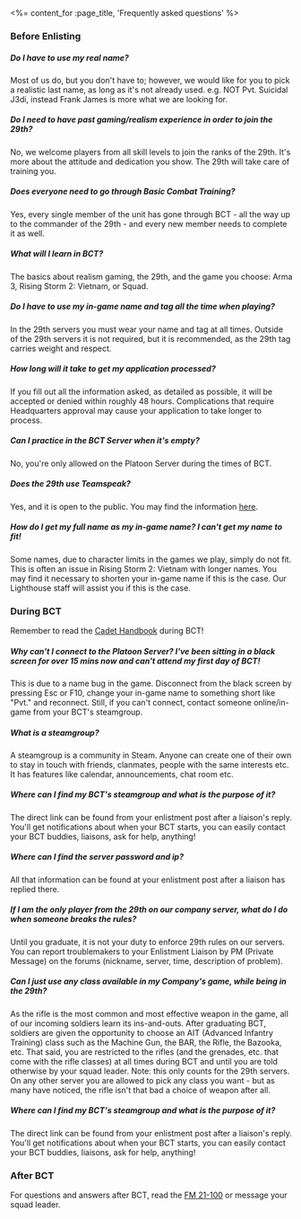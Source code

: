 <%= content_for :page_title, 'Frequently asked questions' %>

### Before Enlisting

##### Do I have to use my real name?
Most of us do, but you don't have to; however, we would like for you to pick
a realistic last name, as long as it's not already used. e.g. NOT Pvt. Suicidal
J3di, instead Frank James is more what we are looking for.

##### Do I need to have past gaming/realism experience in order to join the 29th?
No, we welcome players from all skill levels to join the ranks of the 29th.
It's more about the attitude and dedication you show. The 29th will take care
of training you.

##### Does everyone need to go through Basic Combat Training?
Yes, every single member of the unit has gone through BCT - all the way up
to the commander of the 29th - and every new member needs to complete it as
well.

##### What will I learn in BCT?
The basics about realism gaming, the 29th, and the game you choose: 
Arma 3, Rising Storm 2: Vietnam, or Squad.

##### Do I have to use my in-game name and tag all the time when playing?
In the 29th servers you must wear your name and tag at all times. Outside of
the 29th servers it is not required, but it is recommended, as the 29th tag
carries weight and respect.

##### How long will it take to get my application processed?
If you fill out all the information asked, as detailed as possible, it will
be accepted or denied within roughly 48 hours. Complications that require
Headquarters approval may cause your application to take longer to process.

##### Can I practice in the BCT Server when it's empty?
No, you're only allowed on the Platoon Server during the times of BCT.

##### Does the 29th use Teamspeak?
Yes, and it is open to the public. You may find the information
[here](https://forums.29th.org/discussion/15744/29th-id-social-media-and-server-information#latest).

##### How do I get my full name as my in-game name? I can't get my name to fit!
Some names, due to character limits in the games we play, simply do not fit.
This is often an issue in Rising Storm 2: Vietnam with longer names. You may 
find it necessary to shorten your in-game name if this is the case. 
Our Lighthouse staff will assist you if this is the case.

### During BCT

Remember to read the [Cadet Handbook](https://www.29th.org/wiki/FM_21-20_%22Cadet's_Handbook%22)
during BCT!

##### Why can't I connect to the Platoon Server? I've been sitting in a black screen for over 15 mins now and can't attend my first day of BCT!
This is due to a name bug in the game. Disconnect from the black screen by
pressing Esc or F10, change your in-game name to something short like "Pvt."
and reconnect. Still, if you can't connect, contact someone online/in-game from
your BCT's steamgroup.

##### What is a steamgroup?
A steamgroup is a community in Steam. Anyone can create one of their own to
stay in touch with friends, clanmates, people with the same interests etc. It
has features like calendar, announcements, chat room etc.

##### Where can I find my BCT's steamgroup and what is the purpose of it?
The direct link can be found from your enlistment post after a liaison's
reply. You'll get notifications about when your BCT starts, you can easily
contact your BCT buddies, liaisons, ask for help, anything!

##### Where can I find the server password and ip?
All that information can be found at your enlistment post after a liaison
has replied there.

##### If I am the only player from the 29th on our company server, what do I do when someone breaks the rules?
Until you graduate, it is not your duty to enforce 29th rules on our
servers. You can report troublemakers to your Enlistment Liaison by PM (Private
Message) on the forums (nickname, server, time, description of problem).

##### Can I just use any class available in my Company's game, while being in the 29th?
As the rifle is the most common and most effective weapon in the game, all
of our incoming soldiers learn its ins-and-outs. After graduating BCT, soldiers
are given the opportunity to choose an AIT (Advanced Infantry Training) class
such as the Machine Gun, the BAR, the Rifle, the Bazooka, etc. That said, you
are restricted to the rifles (and the grenades, etc. that come with the rifle
classes) at all times during BCT and until you are told otherwise by your squad
leader. Note: this only counts for the 29th servers. On any other server you
are allowed to pick any class you want - but as many have noticed, the rifle
isn't that bad a choice of weapon after all.

##### Where can I find my BCT's steamgroup and what is the purpose of it?
The direct link can be found from your enlistment post after a liaison's
reply. You'll get notifications about when your BCT starts, you can easily
contact your BCT buddies, liaisons, ask for help, anything!

### After BCT

For questions and answers after BCT, read the [FM
21-100](https://www.29th.org/wiki/FM_21-20_%22Cadet's_Handbook%22) or message
your squad leader.
